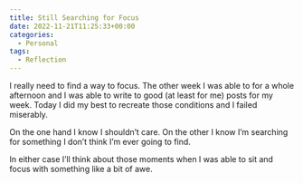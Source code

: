 ```yaml
---
title: Still Searching for Focus
date: 2022-11-21T11:25:33+00:00
categories:
  - Personal
tags:
  - Reflection
---
```


I really need to find a way to focus. The other week I was able to for a whole afternoon and I was able to write to good (at least for me) posts for my week. Today I did my best to recreate those conditions and I failed miserably.

On the one hand I know I shouldn’t care. On the other I know I’m searching for something I don’t think I’m ever going to find.

In either case I’ll think about those moments when I was able to sit and focus with something like a bit of awe.